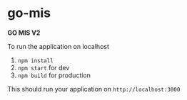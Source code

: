# go-mis

**GO MIS V2**

To run the application on localhost

1. `npm install`
4. `npm start` for dev
4. `npm build` for production

This should run your application on `http://localhost:3000`
